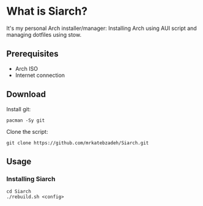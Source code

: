 # What is Siarch?
It's my personal Arch installer/manager: Installing Arch using AUI script and
managing dotfiles using stow.
## Prerequisites
- Arch ISO
- Internet connection
## Download
Install git:

```
pacman -Sy git
```
Clone the script:

```
git clone https://github.com/mrkatebzadeh/Siarch.git
```
## Usage
### Installing Siarch

```
cd Siarch
./rebuild.sh <config>
```
